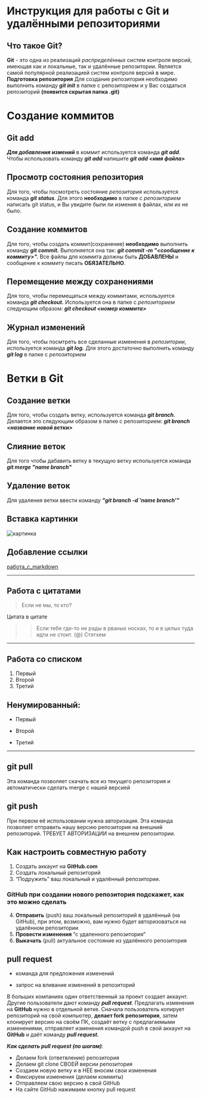 # Инструкция для работы с Git и удалёнными репозиториями

## Что такое Git?
**Git** - это одна из реализаций *распределённых* систем контроля версий, имеющая как и локальные, так и удалённые репозитории. Является самой популярной реализацией систем контроля версий в мире.
**Подготовка репозитория**
Для создание репозитория необходимо выполнить команду ***git init***  в папке с репозиторием и у Вас создаться репозиторий **(появится скрытая папка .git)**

# Создание коммитов

## Git add
***Для добавления измений*** в коммит используется команда ***git add***. Чтобы использовать команду ***git add*** напишите ***git add <имя файла>***

## Просмотр состояния репозитория
Для того, чтобы посмотреть состояние *репозитория* используется команда ***git status***. Для этого **необходимо** в папке с *репозиторием* написать git status, и Вы увидите были ли измения в файлах, или их не было.

## Создание коммитов
Для того, чтобы создать коммит(сохранение) **необходимо** выполнить команду ***git commit.*** Выполняется она так: ***git commit -m "<сообщение к коммиту>".*** Все файлы для коммита должны быть **ДОБАВЛЕНЫ** и сообщение к коммиту писать **ОБЯЗАТЕЛЬНО**.

## Перемещение между сохранениями
Для того, чтобы перемещаться между коммитами, используется команда ***git checkout.*** Используется она в папке с *репозиторием* следующим образом: ***git checkout <номер коммита>***

## Журнал изменений
Для того, чтобы посмтреть все сделанные изменения в *репозитории*, используется команда ***git log.*** Для этого достаточно выполнить команду ***git log*** в папке с *репозиторием*


# Ветки в Git

## Создание ветки
Для того, чтобы создать ветку, используется команда ***git branch.*** Делается это следующим образом в папке с репозиторием: ***git branch <название новой ветки>***

## Слияние веток
Для того чтобы дабавить ветку в текущую ветку используется команда ***git merge "name branch"***

## Удаление веток
Для удаления ветки ввести команду ***"git branch -d 'name branch'"***

## Вставка картинки

![картинка](https://i.pinimg.com/originals/e2/6b/87/e26b87fa62e5bf93d198b21f450af5c1.jpg)

## Добавление ссылки

[работа_с_markdown](https://docs.microsoft.com/ru-ru/contribute/markdown-reference)

---

## Работа с цитатами 

>Если не мы, то кто?

Цитата в цитате
>>Если тебе где-то не рады в рваных носках, то и в целых туда идти не стоит.
(@) Стэтхем

---

## Работа со списком 

1. Первый 
2. Второй
3. Третий

## Ненумированный:

* Первый
+ Второй
- Третий

---

## git pull
Эта команда позволяет скачать все из текущего репозитория и автоматически сделать merge с нашей версией

## git push
При первом её использовании нужна авторизация.
Эта команда позволяет отправить нашу версию репозитория на внешний репозиторий. ТРЕБУЕТ АВТОРИЗАЦИИ на внешнем репозитории.

## Как настроить совместную работу

1. Создать аккаунт на **GitHub.com**
2. Создать локальный репозиторий
3. “Подружить” ваш локальный и удалённый репозитории. 
    
### GitHub при создании нового репозитория подскажет, как это можно сделать
    
4. **Отправить** (push) ваш локальный репозиторий в удалённый (на GitHub), при этом, возможно, вам нужно будет авторизоваться на удалённом репозитории
5. **Провести изменения** “с удаленного репозитория”
6. **Выкачать** (pull) актуальное состояние из удалённого репозитория

## pull request

- команда для предложения изменений 

- запрос на вливание изменений в репозиторий

В больших компаниях один ответственный за проект создает аккаунт. Другие пользователи дают команду ***pull request***. Предлагать изменения на **GitHub** нужно в отдельной ветке. 
Сначала пользователь копирует репозиторий на свой компьютер, **делает fork репозитория**, затем клонирует версию на своём ПК, создаёт ветку с предлагаемыми изменениями, отправляет изменения командой push в свой аккаунт на **GitHub** и даёт команду ***pull request.***

***Как сделать pull request (по шагам)***:

- Делаем fork (ответвление) репозитория
- Делаем git clone СВОЕЙ версии репозитория
- Создаем новую ветку и в НЕЕ вносим свои изменения
- Фиксируем изменения (делаем коммиты)
- Отправляем свою версию в свой GitHub
- На сайте GitHub нажимаем кнопку pull request